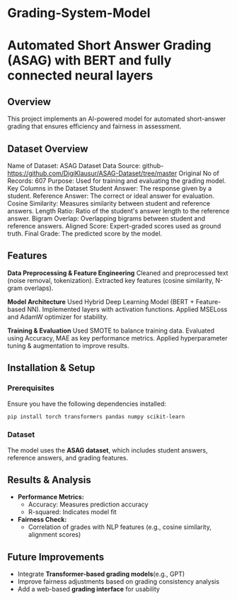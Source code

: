 # Grading-System-Model
# Automated Short Answer Grading (ASAG) with BERT and fully connected neural layers

## Overview
This project implements an AI-powered model for automated short-answer grading that ensures efficiency and fairness in assessment.

## Dataset Overview
Name of Dataset: ASAG Dataset
Data Source: github-https://github.com/DigiKlausur/ASAG-Dataset/tree/master
Original No of Records: 607
Purpose: Used for training and evaluating the grading model.
Key Columns in the Dataset
Student Answer: The response given by a student.
Reference Answer: The correct or ideal answer for evaluation.
Cosine Similarity: Measures similarity between student and reference answers.
Length Ratio: Ratio of the student's answer length to the reference answer.
Bigram Overlap: Overlapping bigrams between student and reference answers.
Aligned Score: Expert-graded scores used as ground truth.
Final Grade: The predicted score by the model.

## Features
**Data Preprocessing & Feature Engineering**
Cleaned and preprocessed text (noise removal, tokenization).
Extracted key features (cosine similarity, N-gram overlaps).

**Model Architecture**
Used Hybrid Deep Learning Model (BERT + Feature-based NN).
Implemented layers with activation functions.
Applied MSELoss and AdamW optimizer for stability.

**Training & Evaluation**
Used SMOTE to balance training data.
Evaluated using Accuracy, MAE as key performance metrics.
Applied hyperparameter tuning & augmentation to improve results.

## Installation & Setup
### Prerequisites
Ensure you have the following dependencies installed:
```sh
pip install torch transformers pandas numpy scikit-learn
```

### Dataset
The model uses the **ASAG dataset**, which includes student answers, reference answers, and grading features.

## Results & Analysis
- **Performance Metrics:**
  - Accuracy: Measures prediction accuracy
  - R-squared: Indicates model fit
- **Fairness Check:**
  - Correlation of grades with NLP features (e.g., cosine similarity, alignment scores)

## Future Improvements
- Integrate **Transformer-based grading models**(e.g., GPT)
- Improve fairness adjustments based on grading consistency analysis
- Add a web-based **grading interface** for usability

